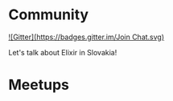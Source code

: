 Community
=========
[![Gitter](https://badges.gitter.im/Join Chat.svg)](https://gitter.im/exug-sk/community?utm_source=badge&utm_medium=badge&utm_campaign=pr-badge&utm_content=badge)

Let's talk about Elixir in Slovakia!

Meetups
========

